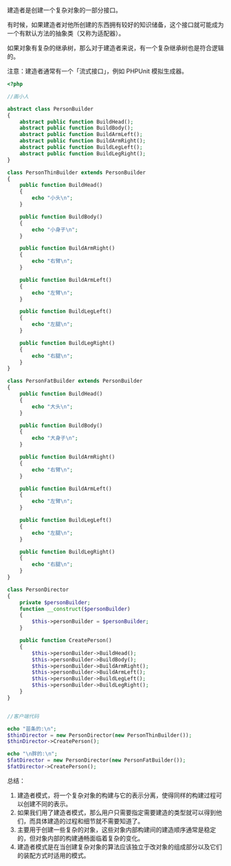 建造者是创建一个复杂对象的一部分接口。

有时候，如果建造者对他所创建的东西拥有较好的知识储备，这个接口就可能成为一个有默认方法的抽象类（又称为适配器）。

如果对象有复杂的继承树，那么对于建造者来说，有一个复杂继承树也是符合逻辑的。

注意：建造者通常有一个「流式接口」，例如 PHPUnit 模拟生成器。
```php
<?php 

//画小人

abstract class PersonBuilder
{
    abstract public function BuildHead();
    abstract public function BuildBody();
    abstract public function BuildArmLeft();
    abstract public function BuildArmRight();
    abstract public function BuildLegLeft();
    abstract public function BuildLegRight();
}

class PersonThinBuilder extends PersonBuilder
{
    public function BuildHead()
    {
        echo "小头\n";
    }

    public function BuildBody()
    {
        echo "小身子\n";
    }

    public function BuildArmRight()
    {
        echo "右臂\n";
    }

    public function BuildArmLeft()
    {
        echo "左臂\n";
    }

    public function BuildLegLeft()
    {
        echo "左腿\n";
    }

    public function BuildLegRight()
    {
        echo "右腿\n";
    }
}

class PersonFatBuilder extends PersonBuilder
{
    public function BuildHead()
    {
        echo "大头\n";
    }

    public function BuildBody()
    {
        echo "大身子\n";
    }

    public function BuildArmRight()
    {
        echo "右臂\n";
    }

    public function BuildArmLeft()
    {
        echo "左臂\n";
    }

    public function BuildLegLeft()
    {
        echo "左腿\n";
    }

    public function BuildLegRight()
    {
        echo "右腿\n";
    }
}

class PersonDirector
{
    private $personBuilder;
    function __construct($personBuilder)
    {
        $this->personBuilder = $personBuilder;
    }

    public function CreatePerson()
    {
        $this->personBuilder->BuildHead();
        $this->personBuilder->BuildBody();
        $this->personBuilder->BuildArmRight();
        $this->personBuilder->BuildArmLeft();
        $this->personBuilder->BuildLegLeft();
        $this->personBuilder->BuildLegRight();
    }
}


//客户端代码

echo "苗条的:\n";
$thinDirector = new PersonDirector(new PersonThinBuilder());
$thinDirector->CreatePerson();

echo "\n胖的:\n";
$fatDirector = new PersonDirector(new PersonFatBuilder());
$fatDirector->CreatePerson();
```
总结：

1. 建造者模式，将一个复杂对象的构建与它的表示分离，使得同样的构建过程可以创建不同的表示。
2. 如果我们用了建造者模式，那么用户只需要指定需要建造的类型就可以得到他们，而具体建造的过程和细节就不需要知道了。
3. 主要用于创建一些复杂的对象，这些对象内部构建间的建造顺序通常是稳定的，但对象内部的构建通畅面临着复杂的变化。
4. 建造者模式是在当创建复杂对象的算法应该独立于改对象的组成部分以及它们的装配方式时适用的模式。